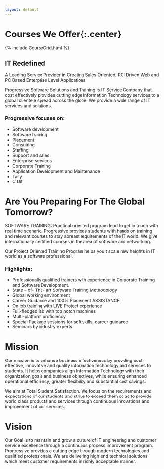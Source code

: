 ```yaml
---
layout: default
---
```


# Courses We Offer{:.center}

{% include CourseGrid.html %}

## IT Redefined

A Leading Service Provider in Creating Sales Oriented, ROI Driven Web and PC Based Enterprise Level Applications

Progressive Software Solutions and Training is IT Service Company that cost effectively provides cutting edge Information Technology services to a global clientele spread across the globe. We provide a wide range of IT services and solutions.


### Progressive focuses on:

<ul class="myList">
    <li>Software development</li>
    <li>Software training</li>
    <li>Placement</li>
    <li>Consulting</li>
    <li>Staffing</li>
    <li>Support and sales.</li>
    <li>Enterprise services</li>
    <li>Corporate Training</li>
    <li>Application Development and Maintenance</li>
    <li>Tally</li>
    <li>C Dit</li>
</ul>

# Are You Preparing For The Global Tomorrow?

SOFTWARE TRAINING: Practical oriented program lead to get in touch with real time scenario. Progressive provides students with hands on training and relevant courses to stay abreast requirements of the IT world. We give internationally certified courses in the area of software and networking.

Our Project Oriented Training Program helps you t scale new heights in IT world as a
software professional.

### Highlights:

<ul class="myList">
    <li>Professionally qualified trainers with experience in Corporate Training and Software Development.</li>
    <li>State – of- The- art Software Training Methodology</li>
    <li>Global working environment</li>
    <li>Career Guidance and 100% Placement ASSISTANCE</li>
    <li>On job training with LIVE Project experience</li>
    <li>Full-fledged lab with top notch machines</li>
    <li>Multi-platform proficiency</li>
    <li>Special Package sessions for soft skills, career guidance</li>
    <li>Seminars by industry experts</li>
</ul>

# Mission

Our mission is to enhance business effectiveness by providing cost-effective, innovative and quality information technology and services to students. It helps companies align Information Technology with their organization goals and business objectives, while ensuring enhanced operational efficiency, greater flexibility and substantial cost savings.

We aim at Total Student Satisfaction. We focus on the requirements and expectations of our students and strive to exceed them so as to provide world class products and services through continuous innovations and improvement of our services.

# Vision

Our Goal is to maintain and grow a culture of IT engineering and customer service excellence through a continuous process improvement program. Progressive provides a cutting edge through modern technologies and qualified professionals. We are delivering high end technical solutions which meet customer requirements in richly acceptable manner.
